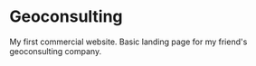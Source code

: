 # Geoconsulting

My first commercial website. Basic landing page for my friend's geoconsulting company.